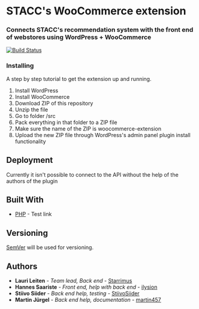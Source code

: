 # STACC's WooCommerce extension
### Connects STACC's recommendation system with the front end of webstores using WordPress + WooCommerce  

[![Build Status](https://travis-ci.com/stacc-dasso/woocommerce-extension.svg?branch=dev)](https://travis-ci.com/stacc-dasso/woocommerce-extension)

### Installing

A step by step tutorial to get the extension up and running.
1. Install WordPress
2. Install WooCommerce
3. Download ZIP of this repository
4. Unzip the file
5. Go to folder /src
6. Pack everything in that folder to a ZIP file
7. Make sure the name of the ZIP is woocommerce-extension
8. Upload the new ZIP file through WordPress's admin panel plugin install functionality

## Deployment

Currently it isn't possible to connect to the API without the help of the authors of the plugin

## Built With

* [PHP](http://php.net/) - Test link


## Versioning

[SemVer](http://semver.org/) will be used for versioning. 
## Authors

* **Lauri Leiten** - *Team lead, Back end* - [Starrimus](https://github.com/Starrimus)
* **Hannes Saariste** - *Front end, help with back end* - [ilysion](https://github.com/ilysion)
* **Stiivo Siider** - *Back end help, testing* - [StiivoSiider](https://github.com/StiivoSiider)
* **Martin Jürgel** - *Back end help, documentation* - [martin457](https://github.com/martin457)
